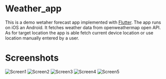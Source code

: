 # Weather_app
 
This is a demo wetaher forecast app implemented with [Flutter](https://flutter.dev/). The app runs on iOS an Android.
It fetches weather data from openweathermap open API. 
As for target location the app is able fetch current device location or use location manually entered by a user.

# Screenshots
![Screen1](../screens/1.png")
![Screen2](../screens/2.png")
![Screen3](../screens/3.png")
![Screen4](../screens/4.png")
![Screen5](../screens/5.png")